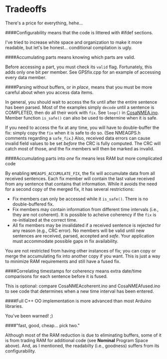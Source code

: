 Tradeoffs
=========

There's a price for everything, hehe...

####Configurability means that the code is littered with #ifdef sections.

I've tried to increase white space and organization to make it more readable, but let's be honest... 
conditional compilation is ugly.

####Accumulating parts means knowing which parts are valid.

Before accessing a part, you must check its `valid` flag.  Fortunately, this adds only one bit per member.  See GPSfix.cpp for an example of accessing every data member.

####Parsing without buffers, or *in place*, means that you must be more careful about when you access data items.

In general, you should wait to access the fix until after the entire sentence has been parsed.  Most of the examples simply `decode` until a sentence is COMPLETED, then do all their work with `fix`.  See `loop()` in [CosaNMEA.ino](examples/CosaNMEA/CosaNMEA.ino). 
Member function `is_safe()` can also be used to determine when it is safe.

If you need to access the fix at any time, you will have to double-buffer the fix: simply copy the `fix` when it is safe to do so.  (See NMEAGPS.h comments regarding a
`safe_fix`.)  Also, received data errors can cause invalid field values to be set *before* the CRC is fully computed.  The CRC will
catch most of those, and the fix members will then be marked as invalid.

####Accumulating parts into *one* fix means less RAM but more complicated code

By enabling `NMEAGPS_ACCUMULATE_FIX`, the fix will accumulate data from all received sentences.  Each
fix member will contain the last value received from any sentence that
contains that information.  While it avoids the need for a second copy of the merged fix, it has several restrictions:
* Fix members can only be accessed while it `is_safe()`.  There is no double-buffered fix.
* Fix members may contain information from different time intervals (i.e., they are not 
coherent).  It is possible to acheive coherency if the `fix` is re-initialzed at the correct time.
* All fix members may be invalidated if a received sentence is rejected for any reason (e.g., CRC
error).  No members will be valid until new sentences are received, parsed, accepted and *safe*.  Your application
must accommodate possible gaps in fix availability.

You are not restricted from having other instances of fix; you can copy or merge the accumulating fix into another copy if you want.  This is just a way to minimize RAM requirements and still have a fused fix.

####Correlating timestamps for coherency means extra date/time comparisons for each sentence before it is fused.

This is optional: compare CosaNMEAcoherent.ino and CosaNMEAfused.ino to see code that determines when a new time interval has been entered.

####Full C++ OO implementation is more advanced than most Arduino libraries.

You've been warned!  ;)

####"fast, good, cheap... pick two."

Although most of the RAM reduction is due to eliminating buffers, some of it is from trading RAM
for additional code (see **Nominal** Program Space above).  And, as I mentioned, the readabilty (i.e., goodness) suffers from its configurability.

